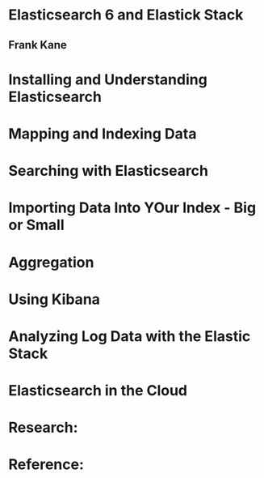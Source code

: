 # Elasticsearch 6 and Elastick Stack
## Frank Kane

# Installing and Understanding Elasticsearch

# Mapping and Indexing Data

# Searching with Elasticsearch

# Importing Data Into YOur Index - Big or Small

# Aggregation

# Using Kibana

# Analyzing Log Data with the Elastic Stack

# Elasticsearch in the Cloud

# Research:

# Reference:
